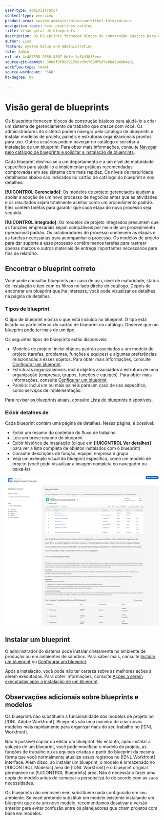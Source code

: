 ```yaml
---
user-type: administrator
content-type: overview
product-area: system-administration;workfront-integrations
navigation-topic: best-practices-catalog
title: Visão geral de blueprints
description: Os blueprints fornecem blocos de construção básicos para ajudá-lo a criar um sistema de gerenciamento de trabalho que cresce com você.
author: Lisa
feature: System Setup and Administration
role: Admin
exl-id: 4c487598-2066-4507-8dfe-1a54d38f5eea
source-git-commit: 006df3f8c391596cd0c769df5d7eb843949b4e01
workflow-type: tm+mt
source-wordcount: '666'
ht-degree: 0%

---
```


# Visão geral de blueprints

Os blueprints fornecem blocos de construção básicos para ajudá-lo a criar um sistema de gerenciamento de trabalho que cresce com você. Os administradores do sistema podem navegar pelo catálogo de blueprints e instalar modelos de projeto, painéis e estruturas organizacionais prontos para uso. Outros usuários podem navegar no catálogo e solicitar a instalação de um blueprint. Para obter mais informações, consulte [Navegar pelo catálogo de blueprints e solicitar a instalação de blueprints](../../administration-and-setup/blueprints/browse-catalog.md).

Cada blueprint destina-se a um departamento e a um nível de maturidade específico para ajudá-lo a implementar práticas recomendadas comprovadas em seu sistema com mais rapidez. Os níveis de maturidade detalhados abaixo são indicados no cartão de catálogo do blueprint e nos detalhes.

**[!UICONTROL Gerenciado]:** Os modelos de projeto gerenciados ajudam a apoiar a adoção de um novo processo de negócios antes que as atividades e os resultados sejam totalmente aceitos como um procedimento padrão. Eles contêm tarefas para garantir que cada etapa do novo processo seja seguida.

**[!UICONTROL Integrado]:** Os modelos de projeto integrados presumem que as funções empresariais sejam compatíveis por meio de um procedimento operacional padrão. Os colaboradores do processo conhecem as etapas e as tarefas necessárias para acompanhar o processo. Os modelos de projeto para dar suporte a esse processo contêm menos tarefas para rastrear apenas marcos e outros materiais de entrega importantes necessários para fins de relatório.

## Encontrar o blueprint correto

Você pode consultar blueprints por caso de uso, nível de maturidade, status de instalação e tipo com os filtros no lado direito do catálogo. Depois de encontrar um blueprint que lhe interessa, você pode visualizar os detalhes na página de detalhes.

### Tipos de blueprint

O tipo de blueprint mostra o que está incluído no blueprint. O tipo está listado na parte inferior do cartão de blueprint no catálogo. Observe que um blueprint pode ter mais de um tipo.

Os seguintes tipos de blueprints estão disponíveis:

* Modelos de projeto: inclui objetos padrão associados a um modelo de projeto (tarefas, problemas, funções e equipes) e algumas preferências relacionadas a esses objetos. Para obter mais informações, consulte [Configurar um blueprint](../../administration-and-setup/blueprints/configure-template-package.md).
* Estruturas organizacionais: inclui objetos associados à estrutura de uma organização (empresas, grupos, funções e equipes). Para obter mais informações, consulte [Configurar um blueprint](../../administration-and-setup/blueprints/configure-template-package.md).
* Painéis: inclui um ou mais painéis para um caso de uso específico, como serviços de implementação.
<!--
* Request queues: Includes one or more projects configured as request queues.
* Custom forms: Includes custom forms attached to another object type, such as a project or portfolio.
* Setup features: Includes one or more elements that are configured in the Setup area of Workfront, such as layout templates.
-->

Para revisar os blueprints atuais, consulte [Lista de blueprints disponíveis](/help/quicksilver/administration-and-setup/blueprints/list-of-available-blueprints.md).

### Exibir detalhes de 

Cada blueprint contém uma página de detalhes. Nessa página, é possível:

* Exibir um resumo do conteúdo do fluxo de trabalho
* Leia um breve resumo do blueprint
* Exibir histórico de instalação (clique em **[!UICONTROL Ver detalhes]** para ver a lista completa de objetos instalados com o blueprint)
* Consulte descrições de função, equipe, empresa e grupo
* Veja um exemplo visual do blueprint específico, como um modelo de projeto (você pode visualizar a imagem completa no navegador ou baixá-la)

![[!UICONTROL Detalhes do blueprint] página](assets/blueprint-details-page-2022.png)

## Instalar um blueprint

O administrador do sistema pode instalar diretamente no ambiente de produção ou em ambientes de sandbox. Para saber mais, consulte [Instalar um blueprint](../../administration-and-setup/blueprints/blueprints-install.md) ou [Configurar um blueprint](../../administration-and-setup/blueprints/configure-template-package.md).

Após a instalação, você pode não ter certeza sobre as melhores ações a serem executadas. Para obter informações, consulte [Ações a serem executadas após a instalação de um blueprint](../../administration-and-setup/blueprints/best-next-actions-after-install.md).

## Observações adicionais sobre blueprints e modelos

Os blueprints não substituem a funcionalidade dos modelos de projeto no [!DNL Adobe Workfront]. Blueprints são uma maneira de criar novos modelos mais rapidamente para organizar mais do seu trabalho no [!DNL Workfront].

Não é possível copiar ou editar um blueprint. No entanto, após instalar a solução de um blueprint, você pode modificar o modelo do projeto, as funções de trabalho ou as equipes criadas a partir do blueprint da mesma forma que você normalmente atualiza esses registros no [!DNL Workfront] interface. Além disso, ao instalar um blueprint, o modelo é armazenado no [!UICONTROL Modelos] área de [!DNL Workfront] e o blueprint original permanece no [!UICONTROL Blueprints] área. Não é necessário fazer uma cópia do modelo antes de começar a personalizá-lo de acordo com as suas necessidades.

Os blueprints não removem nem substituem nada configurado em seu ambiente. Se você pretende substituir um modelo existente instalando um blueprint que cria um novo modelo, recomendamos desativar a versão anterior para evitar confusão entre os planejadores que criam projetos com base em modelos.
